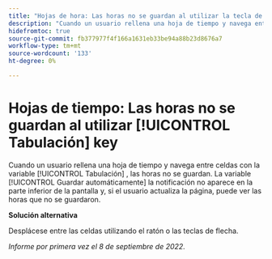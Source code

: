 ```yaml
---
title: "Hojas de hora: Las horas no se guardan al utilizar la tecla de tabulación"
description: "Cuando un usuario rellena una hoja de tiempo y navega entre celdas con la tecla de tabulación, las horas no se guardan. La notificación de guardado automático no aparece en la parte inferior de la pantalla y, si el usuario actualiza la página, puede ver que no se guardaron las horas."
hidefromtoc: true
source-git-commit: fb377977f4f166a1631eb33be94a88b23d8676a7
workflow-type: tm+mt
source-wordcount: '133'
ht-degree: 0%

---
```



# Hojas de tiempo: Las horas no se guardan al utilizar [!UICONTROL Tabulación] key

Cuando un usuario rellena una hoja de tiempo y navega entre celdas con la variable [!UICONTROL Tabulación] , las horas no se guardan. La variable [!UICONTROL Guardar automáticamente] la notificación no aparece en la parte inferior de la pantalla y, si el usuario actualiza la página, puede ver las horas que no se guardaron.

**Solución alternativa**

Desplácese entre las celdas utilizando el ratón o las teclas de flecha.

_Informe por primera vez el 8 de septiembre de 2022._

